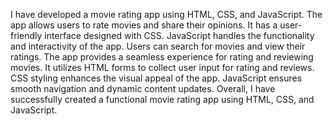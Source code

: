 
I have developed a movie rating app using HTML, CSS, and JavaScript.
The app allows users to rate movies and share their opinions.
It has a user-friendly interface designed with CSS.
JavaScript handles the functionality and interactivity of the app.
Users can search for movies and view their ratings.
The app provides a seamless experience for rating and reviewing movies.
It utilizes HTML forms to collect user input for rating and reviews.
CSS styling enhances the visual appeal of the app.
JavaScript ensures smooth navigation and dynamic content updates.
Overall, I have successfully created a functional movie rating app using HTML, CSS, and JavaScript.
